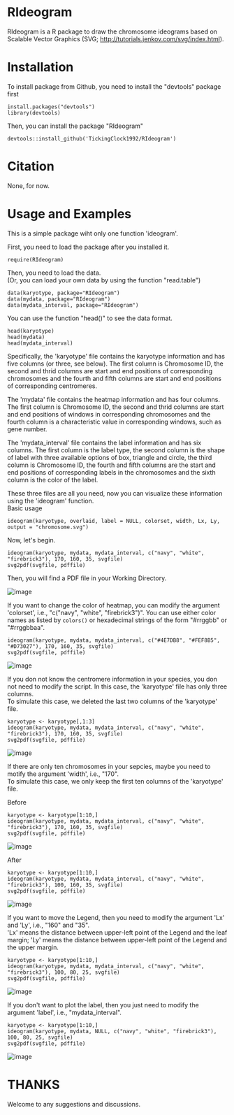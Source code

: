 # RIdeogram

RIdeogram is a R package to draw the chromosome ideograms based on Scalable Vector Graphics (SVG; http://tutorials.jenkov.com/svg/index.html).

# Installation

To install package from Github, you need to install the "devtools" package first<br>
```
install.packages("devtools")
library(devtools)
```
Then, you can install the package "RIdeogram"<br>
```
devtools::install_github('TickingClock1992/RIdeogram')
```

# Citation

None, for now.

# Usage and Examples

This is a simple package wiht only one function 'ideogram'.<br>

First, you need to load the package after you installed it.
```
require(RIdeogram)
```
Then, you need to load the data. <br>
(Or, you can load your own data by using the function "read.table")
```
data(karyotype, package="RIdeogram")
data(mydata, package="RIdeogram")
data(mydata_interval, package="RIdeogram")
```
You can use the function "head()" to see the data format.
```
head(karyotype)
head(mydata)
head(mydata_interval)
```
Specifically, the 'karyotype' file contains the karyotype information and has five columns (or three, see below). The first column is Chromosome ID, the second and thrid columns are start and end positions of corresponding chromosomes and the fourth and fifth columns are start and end positions of corresponding centromeres.<br>

The 'mydata' file contains the heatmap information and has four columns. The first column is Chromosome ID, the second and thrid columns are start and end positions of windows in corresponding chromosomes and the fourth column is a characteristic value in corresponding windows, such as gene number.<br>

The 'mydata_interval' file contains the label information and has six columns. The first column is the label type, the second column is the shape of label with three available options of box, triangle and circle, the third column is Chromosome ID, the fourth and fifth columns are the start and end positions of corresponding labels in the chromosomes and the sixth column is the color of the label.<br>

These three files are all you need, now you can visualize these information using the 'ideogram' function.<br>
Basic usage
```
ideogram(karyotype, overlaid, label = NULL, colorset, width, Lx, Ly, output = "chromosome.svg")
```

Now, let's begin.
```
ideogram(karyotype, mydata, mydata_interval, c("navy", "white", "firebrick3"), 170, 160, 35, svgfile)
svg2pdf(svgfile, pdffile)
```
Then, you will find a PDF file in your Working Directory.

![image](https://github.com/TickingClock1992/RIdeogram/blob/master/images/example1.jpg)

If you want to change the color of heatmap, you can modify the argument 'colorset', i.e., "c("navy", "white", "firebrick3")". You can use either color names as listed by `colors()` or hexadecimal strings of the form "#rrggbb" or "#rrggbbaa".<br>
```
ideogram(karyotype, mydata, mydata_interval, c("#4E7DB8", "#FEF8B5", "#D73027"), 170, 160, 35, svgfile)
svg2pdf(svgfile, pdffile)
```

![image](https://github.com/TickingClock1992/RIdeogram/blob/master/images/example2.jpg)

If you don not know the centromere information in your species, you don not need to modify the script. In this case, the 'karyotype' file has only three columns.<br>
To simulate this case, we deleted the last two columns of the 'karyotype' file.
```
karyotype <- karyotype[,1:3]
ideogram(karyotype, mydata, mydata_interval, c("navy", "white", "firebrick3"), 170, 160, 35, svgfile)
svg2pdf(svgfile, pdffile)
```
![image](https://github.com/TickingClock1992/RIdeogram/blob/master/images/example3.jpg)

If there are only ten chromosomes in your sepcies, maybe you need to motify the argument 'width', i.e., "170".<br>
To simulate this case, we only keep the first ten columns of the 'karyotype' file.<br>

Before
```
karyotype <- karyotype[1:10,]
ideogram(karyotype, mydata, mydata_interval, c("navy", "white", "firebrick3"), 170, 160, 35, svgfile)
svg2pdf(svgfile, pdffile)
```

![image](https://github.com/TickingClock1992/RIdeogram/blob/master/images/example4.jpg)

After
```
karyotype <- karyotype[1:10,]
ideogram(karyotype, mydata, mydata_interval, c("navy", "white", "firebrick3"), 100, 160, 35, svgfile)
svg2pdf(svgfile, pdffile)
```

![image](https://github.com/TickingClock1992/RIdeogram/blob/master/images/example5.jpg)

If you want to move the Legend, then you need to modify the argument 'Lx' and 'Ly', i.e., "160" and "35".<br>
'Lx' means the distance between upper-left point of the Legend and the leaf margin; 'Ly' means the distance between upper-left point of the Legend and the upper margin.

```
karyotype <- karyotype[1:10,]
ideogram(karyotype, mydata, mydata_interval, c("navy", "white", "firebrick3"), 100, 80, 25, svgfile)
svg2pdf(svgfile, pdffile)
```

![image](https://github.com/TickingClock1992/RIdeogram/blob/master/images/example6.jpg)

If you don't want to plot the label, then you just need to modify the argument 'label', i.e., "mydata_interval".
```
karyotype <- karyotype[1:10,]
ideogram(karyotype, mydata, NULL, c("navy", "white", "firebrick3"), 100, 80, 25, svgfile)
svg2pdf(svgfile, pdffile)
```

![image](https://github.com/TickingClock1992/RIdeogram/blob/master/images/example6.jpg)

# THANKS
Welcome to any suggestions and discussions.
